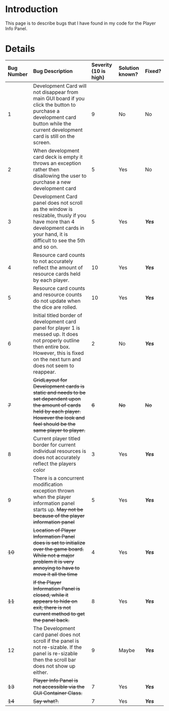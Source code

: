# Introduction #

This page is to describe bugs that I have found in my code for the Player Info Panel.


# Details #

| **Bug Number** | **Bug Description** | **Severity (10 is high)** | **Solution known?** | **Fixed?** |
|:---------------|:--------------------|:--------------------------|:--------------------|:-----------|
| 1 | Development Card will not disappear from main GUI board if you click the button to purchase a development card button while the current development card is still on the screen. | 9 | No | No |
| 2 | When development card deck is empty it throws an exception rather then disallowing the user to purchase a new development card | 5 | Yes | No|
| 3 | Development Card panel does not scroll as the window is resizable, thusly if you have more than 4 development cards in your hand, it is difficult to see the 5th and so on. | 5 | Yes | **_Yes_** |
| 4 | Resource card counts to not accurately reflect the amount of resource cards held by each player. | 10 | Yes | **_Yes_** |
| 5 | Resource card counts and resource counts do not update when the dice are rolled. | 10 | Yes | **_Yes_** |
| 6 | Initial titled border of development card panel for player 1 is messed up.  It does not properly outline then entire box.  However, this is fixed on the next turn and does not seem to reappear. | 2 | No | **_Yes_** |
| ~~7~~ | ~~GridLayout for Development cards is static and needs to be set dependent upon the amount of cards held by each player.  However the look and feel should be the same player to player.~~ | ~~6~~ | ~~No~~ | ~~No~~ |
| 8 | Current player titled border for current individual resources is does not accurately reflect the players color | 3 | Yes | **_Yes_** |
| 9 | There is a concurrent modification exception thrown when the player information panel starts up.  ~~May not be because of the player information panel~~ | 5 | Yes | **_Yes_** |
| ~~10~~ | ~~Location of Player Information Panel does is set to initialize over the game board. While not a major problem it is very annoying to have to move it all the time~~ | 4 | Yes | **_Yes_** |
| ~~11~~ | ~~If the Player Information Panel is closed, while it appears to hide on exit, there is not current method to get the panel back.~~ | 8 | Yes | **_Yes_** |
| 12 | The Development card panel does not scroll if the panel is not re-sizable.  If the panel is re-sizable then the scroll bar does not show up either. | 9 | Maybe | **_Yes_** |
| ~~13~~ | ~~Player Info Panel is not accessible via the GUI Container Class.~~ | 7 | Yes | **_Yes_** |
| ~~14~~ | ~~Say what?.~~ | 7 | Yes | **_Yes_** |